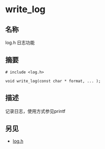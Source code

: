 # write_log

## 名称

log.h 日志功能

## 摘要

`# include <log.h>`

`void write_log(const char * format, ... );`

## 描述

记录日志，使用方式参见printf

## 另见

- [log.h](./log.h.md)
